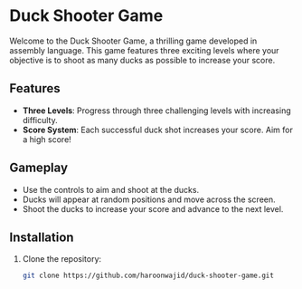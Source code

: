 # Duck Shooter Game

Welcome to the Duck Shooter Game, a thrilling game developed in assembly language. This game features three exciting levels where your objective is to shoot as many ducks as possible to increase your score.

## Features

- **Three Levels**: Progress through three challenging levels with increasing difficulty.
- **Score System**: Each successful duck shot increases your score. Aim for a high score!

## Gameplay

- Use the controls to aim and shoot at the ducks.
- Ducks will appear at random positions and move across the screen.
- Shoot the ducks to increase your score and advance to the next level.

## Installation

1. Clone the repository:
   ```bash
   git clone https://github.com/haroonwajid/duck-shooter-game.git
